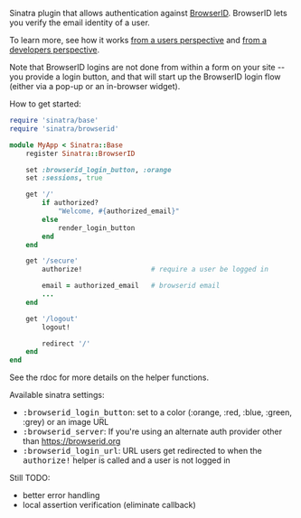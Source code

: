 Sinatra plugin that allows authentication against [BrowserID](https://browserid.org/). BrowserID lets you verify the email identity of a user.

To learn more, see how it works [from a users perspective](https://browserid.org/about) and [from a developers perspective](https://github.com/mozilla/browserid/wiki/How-to-Use-BrowserID-on-Your-Site).

Note that BrowserID logins are not done from within a form on your site -- you provide a login button, and that will start up the BrowserID login flow (either via a pop-up or an in-browser widget).

How to get started:

```ruby
require 'sinatra/base'
require 'sinatra/browserid'

module MyApp < Sinatra::Base
    register Sinatra::BrowserID

    set :browserid_login_button, :orange
    set :sessions, true

    get '/'
        if authorized?
            "Welcome, #{authorized_email}"
        else
            render_login_button
        end
    end

    get '/secure'
        authorize!                 # require a user be logged in

        email = authorized_email   # browserid email
        ...
    end

    get '/logout'
        logout!

        redirect '/'
    end
end
```

See the rdoc for more details on the helper functions.

Available sinatra settings:

* <tt>:browserid_login_button</tt>: set to a color (:orange, :red, :blue,
  :green, :grey) or an image URL
* <tt>:browserid_server</tt>: If you're using an alternate auth provider
  other than https://browserid.org
* <tt>:browserid_login_url</tt>: URL users get redirected to when the
  <tt>authorize!</tt> helper is called and a user is not logged in


Still TODO:
* better error handling
* local assertion verification (eliminate callback)
